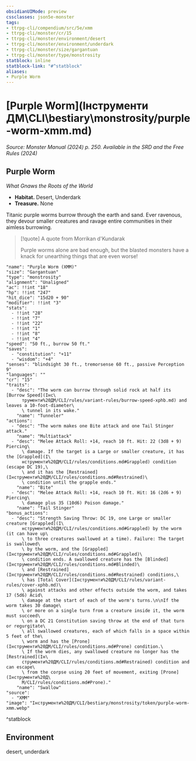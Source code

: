 ```yaml
---
obsidianUIMode: preview
cssclasses: json5e-monster
tags:
- ttrpg-cli/compendium/src/5e/xmm
- ttrpg-cli/monster/cr/15
- ttrpg-cli/monster/environment/desert
- ttrpg-cli/monster/environment/underdark
- ttrpg-cli/monster/size/gargantuan
- ttrpg-cli/monster/type/monstrosity
statblock: inline
statblock-link: "#^statblock"
aliases:
- Purple Worm
---
```

# [Purple Worm](Інструменти ДМ\CLI\bestiary\monstrosity/purple-worm-xmm.md)
*Source: Monster Manual (2024) p. 250. Available in the <span title='Systems Reference Document (5.2)'>SRD</span> and the Free Rules (2024)*  

## Purple Worm

*What Gnaws the Roots of the World*

- **Habitat.** Desert, Underdark  
- **Treasure.** None  

Titanic purple worms burrow through the earth and sand. Ever ravenous, they devour smaller creatures and ravage entire communities in their aimless burrowing.

> [!quote] A quote from Morrikan d'Kundarak  
> 
> Purple worms alone are bad enough, but the blasted monsters have a knack for unearthing things that are even worse!


```statblock
"name": "Purple Worm (XMM)"
"size": "Gargantuan"
"type": "monstrosity"
"alignment": "Unaligned"
"ac": !!int "18"
"hp": !!int "247"
"hit_dice": "15d20 + 90"
"modifier": !!int "3"
"stats":
  - !!int "28"
  - !!int "7"
  - !!int "22"
  - !!int "1"
  - !!int "8"
  - !!int "4"
"speed": "50 ft., burrow 50 ft."
"saves":
  - "constitution": "+11"
  - "wisdom": "+4"
"senses": "blindsight 30 ft., tremorsense 60 ft., passive Perception 9"
"languages": ""
"cr": "15"
"traits":
  - "desc": "The worm can burrow through solid rock at half its [Burrow Speed](Інс\
      трументи%20ДМ/CLI/rules/variant-rules/burrow-speed-xphb.md) and leaves a 10-foot-diameter\
      \ tunnel in its wake."
    "name": "Tunneler"
"actions":
  - "desc": "The worm makes one Bite attack and one Tail Stinger attack."
    "name": "Multiattack"
  - "desc": "Melee Attack Roll: +14, reach 10 ft. Hit: 22 (3d8 + 9) Piercing\
      \ damage. If the target is a Large or smaller creature, it has the [Grappled](І\
      нструменти%20ДМ/CLI/rules/conditions.md#Grappled) condition (escape DC 19),\
      \ and it has the [Restrained](Інструменти%20ДМ/CLI/rules/conditions.md#Restrained)\
      \ condition until the grapple ends."
    "name": "Bite"
  - "desc": "Melee Attack Roll: +14, reach 10 ft. Hit: 16 (2d6 + 9) Piercing\
      \ damage plus 35 (10d6) Poison damage."
    "name": "Tail Stinger"
"bonus_actions":
  - "desc": "Strength Saving Throw: DC 19, one Large or smaller creature [Grappled](І\
      нструменти%20ДМ/CLI/rules/conditions.md#Grappled) by the worm (it can have up\
      \ to three creatures swallowed at a time). Failure: The target is swallowed\
      \ by the worm, and the [Grappled](Інструменти%20ДМ/CLI/rules/conditions.md#Grappled)\
      \ condition ends. A swallowed creature has the [Blinded](Інструменти%20ДМ/CLI/rules/conditions.md#Blinded)\
      \ and [Restrained](Інструменти%20ДМ/CLI/rules/conditions.md#Restrained) conditions,\
      \ has [Total Cover](Інструменти%20ДМ/CLI/rules/variant-rules/cover-xphb.md)\
      \ against attacks and other effects outside the worm, and takes 17 (5d6) Acid\
      \ damage at the start of each of the worm's turns.\n\nIf the worm takes 30 damage\
      \ or more on a single turn from a creature inside it, the worm must succeed\
      \ on a DC 21 Constitution saving throw at the end of that turn or regurgitate\
      \ all swallowed creatures, each of which falls in a space within 5 feet of the\
      \ worm and has the [Prone](Інструменти%20ДМ/CLI/rules/conditions.md#Prone) condition.\
      \ If the worm dies, any swallowed creature no longer has the [Restrained](Ін\
      струменти%20ДМ/CLI/rules/conditions.md#Restrained) condition and can escape\
      \ from the corpse using 20 feet of movement, exiting [Prone](Інструменти%20Д\
      М/CLI/rules/conditions.md#Prone)."
    "name": "Swallow"
"source":
  - "XMM"
"image": "Інструменти%20ДМ/CLI/bestiary/monstrosity/token/purple-worm-xmm.webp"
```
^statblock

## Environment

desert, underdark